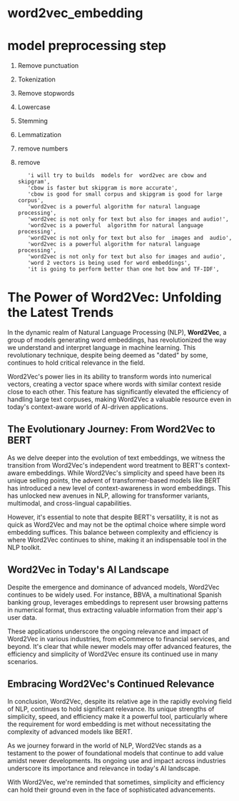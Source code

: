 # word2vec_embedding

# model preprocessing step
1. Remove punctuation
2. Tokenization
3. Remove stopwords
4. Lowercase
5. Stemming
6. Lemmatization
7. remove numbers
8. remove

   
          'i will try to builds  models for  word2vec are cbow and skipgram',
          'cbow is faster but skipgram is more accurate',
          'cbow is good for small corpus and skipgram is good for large corpus',
          'word2vec is a powerful algorithm for natural language processing',
          'word2vec is not only for text but also for images and audio!',
          'word2vec is a powerful  algorithm for natural language processing',
          'word2vec is not only for text but also for  images and  audio',
          'word2vec is a powerful algorithm for natural language processing',
          'word2vec is not only for text but also for images and audio',
          'word 2 vectors is being used for word embeddings',
          'it is going to perform better than one hot bow and TF-IDF',


# The Power of Word2Vec: Unfolding the Latest Trends

In the dynamic realm of Natural Language Processing (NLP), **Word2Vec**, a group of models generating word embeddings, has revolutionized the way we understand and interpret language in machine learning. This revolutionary technique, despite being deemed as "dated" by some, continues to hold critical relevance in the field.

Word2Vec's power lies in its ability to transform words into numerical vectors, creating a vector space where words with similar context reside close to each other. This feature has significantly elevated the efficiency of handling large text corpuses, making Word2Vec a valuable resource even in today's context-aware world of AI-driven applications.

## The Evolutionary Journey: From Word2Vec to BERT

As we delve deeper into the evolution of text embeddings, we witness the transition from Word2Vec's independent word treatment to BERT's context-aware embeddings. While Word2Vec's simplicity and speed have been its unique selling points, the advent of transformer-based models like BERT has introduced a new level of context-awareness in word embeddings. This has unlocked new avenues in NLP, allowing for transformer variants, multimodal, and cross-lingual capabilities.

However, it's essential to note that despite BERT's versatility, it is not as quick as Word2Vec and may not be the optimal choice where simple word embedding suffices. This balance between complexity and efficiency is where Word2Vec continues to shine, making it an indispensable tool in the NLP toolkit.

## Word2Vec in Today's AI Landscape

Despite the emergence and dominance of advanced models, Word2Vec continues to be widely used. For instance, BBVA, a multinational Spanish banking group, leverages embeddings to represent user browsing patterns in numerical format, thus extracting valuable information from their app's user data. 

These applications underscore the ongoing relevance and impact of Word2Vec in various industries, from eCommerce to financial services, and beyond. It's clear that while newer models may offer advanced features, the efficiency and simplicity of Word2Vec ensure its continued use in many scenarios.

## Embracing Word2Vec's Continued Relevance

In conclusion, Word2Vec, despite its relative age in the rapidly evolving field of NLP, continues to hold significant relevance. Its unique strengths of simplicity, speed, and efficiency make it a powerful tool, particularly where the requirement for word embedding is met without necessitating the complexity of advanced models like BERT.

As we journey forward in the world of NLP, Word2Vec stands as a testament to the power of foundational models that continue to add value amidst newer developments. Its ongoing use and impact across industries underscore its importance and relevance in today's AI landscape. 

With Word2Vec, we're reminded that sometimes, simplicity and efficiency can hold their ground even in the face of sophisticated advancements.          
